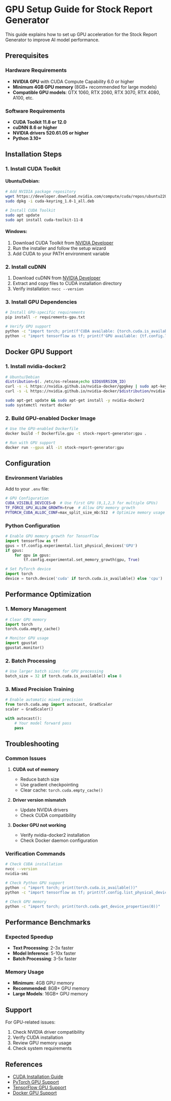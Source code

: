 # GPU Setup Guide for Stock Report Generator

This guide explains how to set up GPU acceleration for the Stock Report Generator to improve AI model performance.

## Prerequisites

### Hardware Requirements
- **NVIDIA GPU** with CUDA Compute Capability 6.0 or higher
- **Minimum 4GB GPU memory** (8GB+ recommended for large models)
- **Compatible GPU models**: GTX 1060, RTX 2060, RTX 3070, RTX 4080, A100, etc.

### Software Requirements
- **CUDA Toolkit 11.8 or 12.0**
- **cuDNN 8.6 or higher**
- **NVIDIA drivers 520.61.05 or higher**
- **Python 3.10+**

## Installation Steps

### 1. Install CUDA Toolkit

#### Ubuntu/Debian:
```bash
# Add NVIDIA package repository
wget https://developer.download.nvidia.com/compute/cuda/repos/ubuntu2204/x86_64/cuda-keyring_1.0-1_all.deb
sudo dpkg -i cuda-keyring_1.0-1_all.deb

# Install CUDA Toolkit
sudo apt update
sudo apt install cuda-toolkit-11-8
```

#### Windows:
1. Download CUDA Toolkit from [NVIDIA Developer](https://developer.nvidia.com/cuda-downloads)
2. Run the installer and follow the setup wizard
3. Add CUDA to your PATH environment variable

### 2. Install cuDNN

1. Download cuDNN from [NVIDIA Developer](https://developer.nvidia.com/cudnn)
2. Extract and copy files to CUDA installation directory
3. Verify installation: `nvcc --version`

### 3. Install GPU Dependencies

```bash
# Install GPU-specific requirements
pip install -r requirements-gpu.txt

# Verify GPU support
python -c "import torch; print(f'CUDA available: {torch.cuda.is_available()}')"
python -c "import tensorflow as tf; print(f'GPU available: {tf.config.list_physical_devices(\"GPU\")}')"
```

## Docker GPU Support

### 1. Install nvidia-docker2

```bash
# Ubuntu/Debian
distribution=$(. /etc/os-release;echo $ID$VERSION_ID)
curl -s -L https://nvidia.github.io/nvidia-docker/gpgkey | sudo apt-key add -
curl -s -L https://nvidia.github.io/nvidia-docker/$distribution/nvidia-docker.list | sudo tee /etc/apt/sources.list.d/nvidia-docker.list

sudo apt-get update && sudo apt-get install -y nvidia-docker2
sudo systemctl restart docker
```

### 2. Build GPU-enabled Docker Image

```bash
# Use the GPU-enabled Dockerfile
docker build -f Dockerfile.gpu -t stock-report-generator:gpu .

# Run with GPU support
docker run --gpus all -it stock-report-generator:gpu
```

## Configuration

### Environment Variables

Add to your `.env` file:
```bash
# GPU Configuration
CUDA_VISIBLE_DEVICES=0  # Use first GPU (0,1,2,3 for multiple GPUs)
TF_FORCE_GPU_ALLOW_GROWTH=true  # Allow GPU memory growth
PYTORCH_CUDA_ALLOC_CONF=max_split_size_mb:512  # Optimize memory usage
```

### Python Configuration

```python
# Enable GPU memory growth for TensorFlow
import tensorflow as tf
gpus = tf.config.experimental.list_physical_devices('GPU')
if gpus:
    for gpu in gpus:
        tf.config.experimental.set_memory_growth(gpu, True)

# Set PyTorch device
import torch
device = torch.device('cuda' if torch.cuda.is_available() else 'cpu')
```

## Performance Optimization

### 1. Memory Management
```python
# Clear GPU memory
import torch
torch.cuda.empty_cache()

# Monitor GPU usage
import gpustat
gpustat.monitor()
```

### 2. Batch Processing
```python
# Use larger batch sizes for GPU processing
batch_size = 32 if torch.cuda.is_available() else 8
```

### 3. Mixed Precision Training
```python
# Enable automatic mixed precision
from torch.cuda.amp import autocast, GradScaler
scaler = GradScaler()

with autocast():
    # Your model forward pass
    pass
```

## Troubleshooting

### Common Issues

1. **CUDA out of memory**
   - Reduce batch size
   - Use gradient checkpointing
   - Clear cache: `torch.cuda.empty_cache()`

2. **Driver version mismatch**
   - Update NVIDIA drivers
   - Check CUDA compatibility

3. **Docker GPU not working**
   - Verify nvidia-docker2 installation
   - Check Docker daemon configuration

### Verification Commands

```bash
# Check CUDA installation
nvcc --version
nvidia-smi

# Check Python GPU support
python -c "import torch; print(torch.cuda.is_available())"
python -c "import tensorflow as tf; print(tf.config.list_physical_devices('GPU'))"

# Check GPU memory
python -c "import torch; print(torch.cuda.get_device_properties(0))"
```

## Performance Benchmarks

### Expected Speedup
- **Text Processing**: 2-3x faster
- **Model Inference**: 5-10x faster
- **Batch Processing**: 3-5x faster

### Memory Usage
- **Minimum**: 4GB GPU memory
- **Recommended**: 8GB+ GPU memory
- **Large Models**: 16GB+ GPU memory

## Support

For GPU-related issues:
1. Check NVIDIA driver compatibility
2. Verify CUDA installation
3. Review GPU memory usage
4. Check system requirements

## References

- [CUDA Installation Guide](https://docs.nvidia.com/cuda/cuda-installation-guide-linux/)
- [PyTorch GPU Support](https://pytorch.org/get-started/locally/)
- [TensorFlow GPU Support](https://www.tensorflow.org/install/gpu)
- [Docker GPU Support](https://docs.nvidia.com/datacenter/cloud-native/container-toolkit/install-guide.html)
